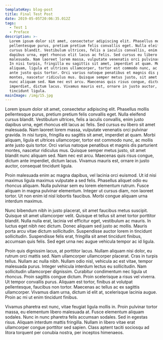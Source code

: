 ```yaml
---
templateKey: blog-post
title: Final Test Post
date: 2019-05-05T20:06:35.012Z
tags:
  - Test 1
  - Preface
description: >-
  Lorem ipsum dolor sit amet, consectetur adipiscing elit. Phasellus mollis
  pellentesque purus, pretium pretium felis convallis eget. Nulla eleifend
  cursus blandit. Vestibulum ultrices, felis a iaculis convallis, enim justo
  dapibus urna, eget rhoncus elit lacus ac felis. Sed cursus eu libero sit amet
  malesuada. Nam laoreet lorem massa, vulputate venenatis orci pulvinar gravida.
  In nisi turpis, fringilla eu sagittis sit amet, imperdiet at quam. Morbi
  aliquam, ligula et ultrices ullamcorper, tortor est commodo nunc, ac mollis
  ante justo quis tortor. Orci varius natoque penatibus et magnis dis parturient
  montes, nascetur ridiculus mus. Quisque semper metus justo, sit amet blandit
  nunc aliquam sed. Nam nec est arcu. Maecenas quis risus congue, dictum ante
  imperdiet, dictum lacus. Vivamus mauris est, ornare in justo auctor, consequat
  tincidunt ligula.
mainImage: /img/15.jpg
---
```

Lorem ipsum dolor sit amet, consectetur adipiscing elit. Phasellus mollis pellentesque purus, pretium pretium felis convallis eget. Nulla eleifend cursus blandit. Vestibulum ultrices, felis a iaculis convallis, enim justo dapibus urna, eget rhoncus elit lacus ac felis. Sed cursus eu libero sit amet malesuada. Nam laoreet lorem massa, vulputate venenatis orci pulvinar gravida. In nisi turpis, fringilla eu sagittis sit amet, imperdiet at quam. Morbi aliquam, ligula et ultrices ullamcorper, tortor est commodo nunc, ac mollis ante justo quis tortor. Orci varius natoque penatibus et magnis dis parturient montes, nascetur ridiculus mus. Quisque semper metus justo, sit amet blandit nunc aliquam sed. Nam nec est arcu. Maecenas quis risus congue, dictum ante imperdiet, dictum lacus. Vivamus mauris est, ornare in justo auctor, consequat tincidunt ligula.

Proin malesuada enim ac magna dapibus, vel lacinia orci euismod. Ut id nisi maximus ligula maximus vulputate a sed felis. Phasellus aliquet odio eu rhoncus aliquam. Nulla pulvinar sem eu lorem elementum rutrum. Fusce aliquam in magna pulvinar elementum. Integer ut cursus diam, non laoreet tortor. Ut non enim id nisl lobortis faucibus. Morbi congue aliquam urna interdum maximus.

Nunc bibendum nibh in justo placerat, sit amet faucibus metus suscipit. Quisque sit amet ullamcorper velit. Quisque et tellus sit amet tortor porttitor blandit. Nulla nulla erat, lacinia vel efficitur eget, vestibulum ac mauris. In luctus eget nibh nec dictum. Donec aliquam sed justo ac mollis. Mauris porta arcu vitae dictum sollicitudin. Suspendisse auctor lorem in tincidunt sollicitudin. Suspendisse felis erat, fringilla sit amet tincidunt finibus, accumsan quis felis. Sed eget urna nec augue vehicula tempor ac id ligula.

Proin quis dignissim lacus, at porttitor lacus. Nullam aliquam nisi dolor, eu rutrum orci mattis sed. Nam ullamcorper ullamcorper placerat. Cras in turpis tellus. Nullam ac nulla nibh. Nullam odio nisl, vehicula ac est vitae, tempor malesuada purus. Integer vehicula interdum lectus eu sollicitudin. Nam sollicitudin ullamcorper dignissim. Curabitur condimentum nec ligula ut rhoncus. Proin sagittis congue dictum. Proin scelerisque a risus vel viverra. Ut tempor convallis purus. Aliquam est tortor, finibus at volutpat pellentesque, faucibus non tortor. Maecenas ac tellus ac ex sagittis ullamcorper. Vivamus diam urna, dictum id elit at, scelerisque lacinia augue. Proin ac mi ut enim tincidunt finibus.

Vivamus pharetra est nunc, vitae feugiat ligula mollis in. Proin pulvinar tortor massa, eu elementum libero malesuada at. Fusce elementum aliquam sodales. Nunc in nunc pharetra felis accumsan sodales. Sed in egestas risus. Aliquam interdum mattis fringilla. Nullam in libero vitae erat ullamcorper congue porttitor sed sapien. Class aptent taciti sociosqu ad litora torquent per conubia nostra, per inceptos himenaeos.

